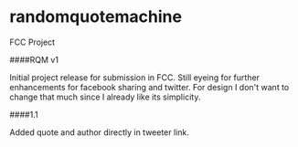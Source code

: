 # randomquotemachine
FCC Project

####RQM v1

Initial project release for submission in FCC. Still eyeing for further enhancements for facebook sharing and twitter.
For design I don't want to change that much since I already like its simplicity. 

####1.1

Added quote and author directly in tweeter link.
